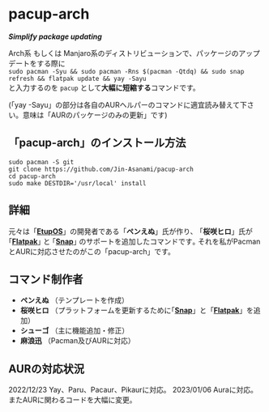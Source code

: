 # pacup-arch
***Simplify package updating***

Arch系 もしくは Manjaro系のディストリビューションで、パッケージのアップデートをする際に  
`sudo pacman -Syu && sudo pacman -Rns $(pacman -Qtdq) && sudo snap refresh && flatpak update && yay -Sayu`  
と入力するのを `pacup` として**大幅に短縮する**コマンドです。

(「yay -Sayu」の部分は各自のAURヘルパーのコマンドに適宜読み替えて下さい。意味は「AURのパッケージのみの更新」です)

## 「pacup-arch」のインストール方法
```
sudo pacman -S git
git clone https://github.com/Jin-Asanami/pacup-arch
cd pacup-arch
sudo make DESTDIR='/usr/local' install 
```

## 詳細
元々は「[**EtupOS**](https://etupos.penginn.com)」の開発者である「**ペンえぬ**」氏が作り､ 「**桜咲ヒロ**」氏が｢[**Flatpak**](https://flatpak.org)｣ と ｢[**Snap**](https://snapcraft.io)｣ のサポートを追加したコマンドです｡
それを私がPacmanとAURに対応させたのがこの「pacup-arch」です。

## コマンド制作者
- **ペンえぬ**  （テンプレートを作成）
- **桜咲ヒロ**  （プラットフォームを更新するために｢[**Snap**](https://snapcraft.io)」と「[**Flatpak**](https://flatpak.org)」を追加）
- **シューゴ**  （主に機能追加・修正）
- **麻浪迅**    （Pacman及びAURに対応）

## AURの対応状況
2022/12/23 Yay、Paru、Pacaur、Pikaurに対応。
2023/01/06 Auraに対応。またAURに関わるコードを大幅に変更。

